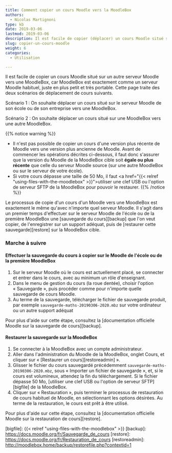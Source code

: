 ```yaml
---
title: Comment copier un cours Moodle vers la MoodleBox
authors:
  - Nicolas Martignoni
type: kb
date: 2019-03-06
lastmod: 2019-03-06
description: Il est facile de copier (déplacer) un cours Moodle situé sur un autre serveur Moodle vers une MoodleBox.
slug: copier-un-cours-moodle
weight: 6
categories:
  - Utilisation

---
```


Il est facile de copier un cours Moodle situé sur un autre serveur Moodle vers une MoodleBox, car MoodleBox est exactement comme un serveur Moodle habituel, juste en plus petit et très portable. Cette page traite des deux scénarios de déplacement de cours suivants.

Scénario 1
: On souhaite déplacer un cours situé sur le serveur Moodle de son école ou de son entreprise vers une MoodleBox.

Scénario 2
: On souhaite déplacer un cours situé sur une MoodleBox vers une autre MoodleBox.

{{% notice warning %}}
- Il n'est pas possible de copier un cours d'une version plus récente de Moodle vers une version plus ancienne de Moodle. Avant de commencer les opérations décrites ci-dessous, il faut donc s'assurer que la version du Moodle de la MoodleBox cible soit __égale ou plus récente__ que celle du serveur Moodle source (sur une autre MoodleBox ou sur le serveur de votre école).
- Si votre cours dépasse une taille de 50 Mo, il faut <a href="{{< relref "using-files-with-the-moodlebox" >}}">utiliser une clef USB ou l'option de serveur SFTP</a> de la MoodleBox pour pouvoir le restaurer.
{{% /notice %}}

Le processus de copie d'un cours d'un Moodle vers une MoodleBox est exactement le même qu'avec n'importe quel serveur Moodle. Il s'agit dans un premier temps d'effectuer sur le serveur Moodle de l'école ou de la première MoodleBox une [sauvegarde du cours][backup] que l'on veut copier, de l'enregistrer sur un support adéquat, puis de [restaurer cette sauvegarde][restore] sur la MoodleBox cible.

### Marche à suivre

#### Effectuer la sauvegarde du cours à copier sur le Moodle de l'école ou de la première MoodleBox

1. Sur le serveur Moodle où le cours est actuellement placé, se connecter et entrer dans le cours, avec au minimum un rôle d'enseignant.
1. Dans le menu de gestion du cours (la roue dentée), choisir l'option « Sauvegarde », puis procéder comme pour n'importe quelle sauvegarde de cours Moodle.
1. Au terme de la sauvegarde, télécharger le fichier de sauvegarde produit, par exemple `sauvegarde-maths-20190306-2020.mbz` sur votre ordinateur ou un autre support adéquat

Pour plus d'aide sur cette étape, consultez la [documentation officielle Moodle sur la sauvegarde de cours][backup].

#### Restaurer la sauvegarde sur la MoodleBox

1. Se connecter à la MoodleBox avec un compte administrateur.
1. Aller dans l'administration du Moodle de la MoodleBox, onglet Cours, et cliquer sur « [Restaurer un cours][restoreadmin] ».
1. Glisser le fichier du cours sauvegardé précédemment `sauvegarde-maths-20190306-2020.mbz`, sous « Importer un fichier de sauvegarde », et, si le cours est volumineux, attendez la fin du téléchargement. Si le fichier dépasse 50 Mo, [utiliser une clef USB ou l'option de serveur SFTP][bigfile] de la MoodleBox.
1. Cliquer sur « Restauration », puis terminer le processus de restauration de cours habituel de Moodle, en sélectionnant les options désirées. Au terme de la restauration, le cours est prêt à être utilisé.

Pour plus d'aide sur cette étape, consultez la [documentation officielle Moodle sur la restauration de cours][restore].

  [bigfile]: {{< relref "using-files-with-the-moodlebox" >}}
  [backup]: https://docs.moodle.org/fr/Sauvegarde_de_cours
  [restore]: https://docs.moodle.org/fr/Restauration_de_cours
  [restoreadmin]: http://moodlebox.home/backup/restorefile.php?contextid=1
